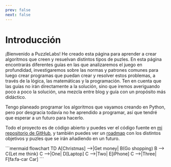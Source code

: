 ```yaml
---
prev: false
next: false
---
```

<script setup>
import { VPTeamMembers } from 'vitepress/theme'

const members = [
  {
    avatar: '/alonso.jpg',
    name: 'Alonso',
    title: 'Creador',
    links: [
      { icon: 'github', link: 'https://github.com/Alonso287' },
      { icon: 'instagram', link: 'https://instagram.com/alonsonavarroserrano' }
    ]
  },
]
</script>

# Introducción

¡Bienvenido a PuzzleLabs! He creado esta página para aprender a crear algoritmos que creen y resuelvan distintos tipos de puzles.
En esta página encontrarás diferentes guías en las que analizaremos el juego en profundidad, investigaremos sobre las normas y patrones comunes para luego crear programas que puedan crear y resolver estos problemas, a través de la lógica, las matemáticas y la programación.
Ten en cuenta que las guías no irán directamente a la solución, sino que iremos averiguando poco a poco la solución, una mezcla entre blog y guía con un propósito más didáctico.

Tengo planeado programar los algoritmos que vayamos creando en Python, pero por desgracia todavía no he aprendido a programar, así que tendré que esperar a un futuro para hacerlo.

Todo el proyecto es de código abierto y puedes ver el código fuente en [mi repositorio de GitHub](https://github.com/Alonso287/PuzzleLabs), y también puedes ver un [roadmap](roadmap) con los distintos objetivos y puzles que se irán añadiendo en un futuro.
<div style="display: flex; justify-content: center;">
  <VPTeamMembers size="medium" :members="members" />
</div>

<div style="display: flex; justify-content: center;">
```mermaid
flowchart TD
    A[Christmas] -->|Get money| B(Go shopping)
    B --> C{Let me think}
    C -->|One| D[Laptop]
    C -->|Two| E[iPhone]
    C -->|Three| F[fa:fa-car Car]
```
</div>